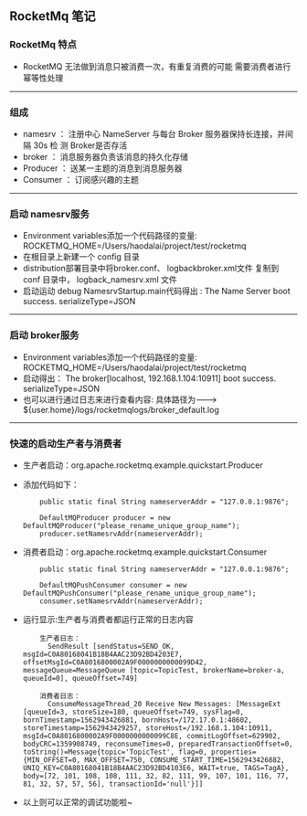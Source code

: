 ## RocketMq 笔记

### RocketMq 特点
+ RocketMQ 无法做到消息只被消费一次，有重复消费的可能 需要消费者进行幂等性处理

-----------

### 组成
+ namesrv ： 注册中心  NameServer 与每台 Broker 服务器保持长连接，并间隔 30s 检 测 Broker是否存活
+ broker ：  消息服务器负责该消息的持久化存储
+ Producer ： 送某一主题的消息到消息服务器
+ Consumer ： 订阅感兴趣的主题

-----------

### 启动 namesrv服务
+ Environment variables添加一个代码路径的变量: ROCKETMQ_HOME=/Users/haodalai/project/test/rocketmq
+ 在根目录上新建一个 config 目录
+ distribution部署目录中将broker.conf、 logbackbroker.xml文件 复制到 conf 目录中， logback_namesrv.xml 文件
+ 启动运动 debug NamesrvStartup.main代码得出 : The Name Server boot success. serializeType=JSON

-----------

### 启动 broker服务
+ Environment variables添加一个代码路径的变量: ROCKETMQ_HOME=/Users/haodalai/project/test/rocketmq
+ 启动得出： The broker[localhost, 192.168.1.104:10911] boot success. serializeType=JSON
+ 也可以进行通过日志来进行查看内容: 具体路径为---> ${user.home}/logs/rocketmqlogs/broker_default.log

-----------

### 快速的启动生产者与消费者
+ 生产者启动：org.apache.rocketmq.example.quickstart.Producer
+ 添加代码如下：
    ```text
        public static final String nameserverAddr = "127.0.0.1:9876";
        
        DefaultMQProducer producer = new DefaultMQProducer("please_rename_unique_group_name");
        producer.setNamesrvAddr(nameserverAddr);
    ```
    
+ 消费者启动：org.apache.rocketmq.example.quickstart.Consumer
    ```text
        public static final String nameserverAddr = "127.0.0.1:9876";
        
        DefaultMQPushConsumer consumer = new DefaultMQPushConsumer("please_rename_unique_group_name");
        consumer.setNamesrvAddr(nameserverAddr);
    ```
    
+ 运行显示:生产者与消费者都运行正常的日志内容
    ```text
        生产者日志：
          SendResult [sendStatus=SEND_OK, msgId=C0A80168041B18B4AAC23D92BD4203E7, offsetMsgId=C0A8016800002A9F0000000000099D42, messageQueue=MessageQueue [topic=TopicTest, brokerName=broker-a, queueId=0], queueOffset=749]
        
        消费者日志：
          ConsumeMessageThread_20 Receive New Messages: [MessageExt [queueId=3, storeSize=180, queueOffset=749, sysFlag=0, bornTimestamp=1562943426881, bornHost=/172.17.0.1:48602, storeTimestamp=1562943429257, storeHost=/192.168.1.104:10911, msgId=C0A8016800002A9F0000000000099C8E, commitLogOffset=629902, bodyCRC=1359908749, reconsumeTimes=0, preparedTransactionOffset=0, toString()=Message{topic='TopicTest', flag=0, properties={MIN_OFFSET=0, MAX_OFFSET=750, CONSUME_START_TIME=1562943426882, UNIQ_KEY=C0A80168041B18B4AAC23D92BD4103E6, WAIT=true, TAGS=TagA}, body=[72, 101, 108, 108, 111, 32, 82, 111, 99, 107, 101, 116, 77, 81, 32, 57, 57, 56], transactionId='null'}]]
    ```
+ 以上则可以正常的调试功能啦~